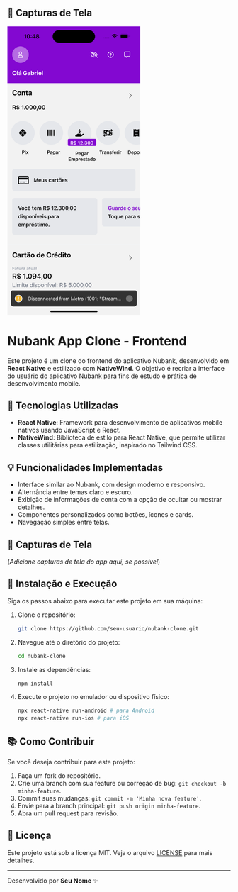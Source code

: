 ## 📸 Capturas de Tela

<img src="./assets/screen--shot.png" alt="Tela Inicial do App" width="300"/>


# Nubank App Clone - Frontend

Este projeto é um clone do frontend do aplicativo Nubank, desenvolvido em **React Native** e estilizado com **NativeWind**. O objetivo é recriar a interface do usuário do aplicativo Nubank para fins de estudo e prática de desenvolvimento mobile.

## 🚀 Tecnologias Utilizadas

- **React Native**: Framework para desenvolvimento de aplicativos mobile nativos usando JavaScript e React.
- **NativeWind**: Biblioteca de estilo para React Native, que permite utilizar classes utilitárias para estilização, inspirado no Tailwind CSS.

## 💡 Funcionalidades Implementadas

- Interface similar ao Nubank, com design moderno e responsivo.
- Alternância entre temas claro e escuro.
- Exibição de informações de conta com a opção de ocultar ou mostrar detalhes.
- Componentes personalizados como botões, ícones e cards.
- Navegação simples entre telas.

## 📸 Capturas de Tela

(_Adicione capturas de tela do app aqui, se possível_)

## 🔧 Instalação e Execução

Siga os passos abaixo para executar este projeto em sua máquina:

1. Clone o repositório:
    ```bash
    git clone https://github.com/seu-usuario/nubank-clone.git
    ```

2. Navegue até o diretório do projeto:
    ```bash
    cd nubank-clone
    ```

3. Instale as dependências:
    ```bash
    npm install
    ```

4. Execute o projeto no emulador ou dispositivo físico:
    ```bash
    npx react-native run-android # para Android
    npx react-native run-ios # para iOS
    ```

## 📚 Como Contribuir

Se você deseja contribuir para este projeto:

1. Faça um fork do repositório.
2. Crie uma branch com sua feature ou correção de bug: `git checkout -b minha-feature`.
3. Commit suas mudanças: `git commit -m 'Minha nova feature'`.
4. Envie para a branch principal: `git push origin minha-feature`.
5. Abra um pull request para revisão.

## 📄 Licença

Este projeto está sob a licença MIT. Veja o arquivo [LICENSE](LICENSE) para mais detalhes.

---

Desenvolvido por **Seu Nome** ✨
